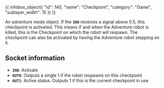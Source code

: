 {{ infobox_object({
	"id": 140,
	"name": "Checkpoint",
	"category": "Game",
	"sublayer_width": 15
}) }}

An adventure mode object. If the **`IN0`** receives a signal above 0.5, this checkpoint is activated. This means if and when the Adventure robot is killed, this is the Checkpoint on which the robot will respawn. The checkpoint can also be activated by having the Adventure robot stepping on it.

## Socket information
- **`IN0`**: Activate
- **`OUT0`**: Outputs a single 1 if the robot respawns on this checkpoint
- **`OUT1`**: Active status. Outputs 1 if this is the current checkpoint in use